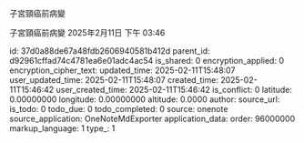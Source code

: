 子宮頸癌前病變

子宮頸癌前病變
2025年2月11日
下午 03:46


id: 37d0a88de67a48fdb2606940581b412d
parent_id: d92961cffad74c4781ea6e01adc4ac54
is_shared: 0
encryption_applied: 0
encryption_cipher_text: 
updated_time: 2025-02-11T15:48:07
user_updated_time: 2025-02-11T15:48:07
created_time: 2025-02-11T15:46:42
user_created_time: 2025-02-11T15:46:42
is_conflict: 0
latitude: 0.00000000
longitude: 0.00000000
altitude: 0.0000
author: 
source_url: 
is_todo: 0
todo_due: 0
todo_completed: 0
source: onenote
source_application: OneNoteMdExporter
application_data: 
order: 96000000
markup_language: 1
type_: 1
